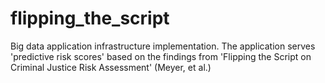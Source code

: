 # flipping_the_script
Big data application infrastructure implementation. The application serves 'predictive risk scores' based on the findings from 'Flipping the Script on Criminal Justice Risk Assessment' (Meyer, et al.)
